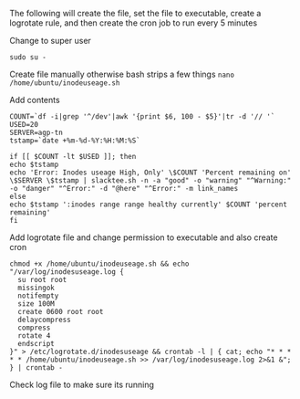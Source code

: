 The following will create the file, set the file to executable, create a logrotate rule, and then create the cron job to run every 5 minutes

Change to super user

`sudo su -`

Create file manually otherwise bash strips a few things
`nano /home/ubuntu/inodeuseage.sh`

Add contents
```#!/bin/bash
COUNT=`df -i|grep '^/dev'|awk '{print $6, 100 - $5}'|tr -d '// '`
USED=20
SERVER=agp-tn
tstamp=`date +%m-%d-%Y:%H:%M:%S`

if [[ $COUNT -lt $USED ]]; then
echo $tstamp
echo 'Error: Inodes useage High, Only' \$COUNT 'Percent remaining on' \$SERVER \$tstamp | slacktee.sh -n -a "good" -o "warning" "^Warning:" -o "danger" "^Error:" -d "@here" "^Error:" -m link_names
else
echo $tstamp ':inodes range range healthy currently' $COUNT 'percent remaining'
fi
```

Add logrotate file and change permission to executable and also create cron

```
chmod +x /home/ubuntu/inodeuseage.sh && echo "/var/log/inodesuseage.log {
  su root root
  missingok
  notifempty
  size 100M
  create 0600 root root
  delaycompress
  compress
  rotate 4
  endscript
}" > /etc/logrotate.d/inodesuseage && crontab -l | { cat; echo "* * * * * /home/ubuntu/inodeuseage.sh >> /var/log/inodesuseage.log 2>&1 &"; } | crontab -
```

Check log file to make sure its running
